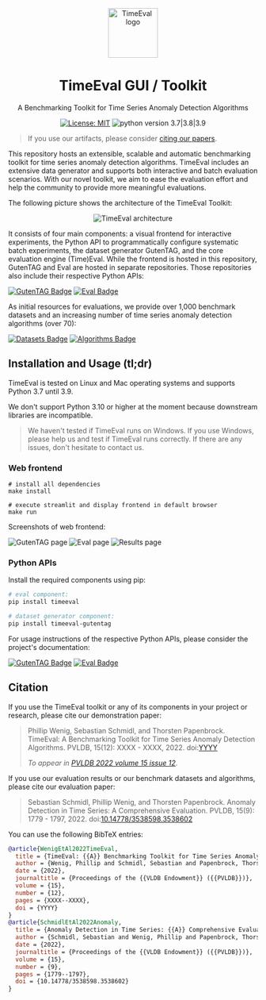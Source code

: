 <div align="center">
<img width="100px" src="timeeval-icon.png" alt="TimeEval logo"/>
<h1 align="center">TimeEval GUI / Toolkit</h1>
<p>
A Benchmarking Toolkit for Time Series Anomaly Detection Algorithms
</p>

[![License: MIT](https://img.shields.io/badge/License-MIT-yellow.svg)](https://opensource.org/licenses/MIT)
![python version 3.7|3.8|3.9](https://img.shields.io/badge/python-3.7%20%7C%203.8%20%7C%203.9-blue)

</div>

> If you use our artifacts, please consider [citing our papers](#Citation).

This repository hosts an extensible, scalable and automatic benchmarking toolkit for time series anomaly detection algorithms.
TimeEval includes an extensive data generator and supports both interactive and batch evaluation scenarios.
With our novel toolkit, we aim to ease the evaluation effort and help the community to provide more meaningful evaluations.

The following picture shows the architecture of the TimeEval Toolkit:

<div align="center">

![TimeEval architecture](./doc/figures/timeeval-architecture.png)

</div>

It consists of four main components: a visual frontend for interactive experiments, the Python API to programmatically configure systematic batch experiments, the dataset generator GutenTAG, and the core evaluation engine (Time)Eval.
While the frontend is hosted in this repository, GutenTAG and Eval are hosted in separate repositories.
Those repositories also include their respective Python APIs:

[![GutenTAG Badge](https://img.shields.io/badge/Repository-GutenTAG-blue?style=for-the-badge)](https://github.com/HPI-Information-Systems/gutentag)
[![Eval Badge](https://img.shields.io/badge/Repository-Eval-blue?style=for-the-badge)](https://github.com/HPI-Information-Systems/timeeval)

As initial resources for evaluations, we provide over 1,000 benchmark datasets and an increasing number of time series anomaly detection algorithms (over 70): 

[![Datasets Badge](https://img.shields.io/badge/Repository-Datasets-3a4750?style=for-the-badge)](https://hpi-information-systems.github.io/timeeval-evaluation-paper/notebooks/Datasets.html)
[![Algorithms Badge](https://img.shields.io/badge/Repository-Algorithms-3a4750?style=for-the-badge)](https://github.com/HPI-Information-Systems/TimeEval-algorithms)

## Installation and Usage (tl;dr)

TimeEval is tested on Linux and Mac operating systems and supports Python 3.7 until 3.9.

We don't support Python 3.10 or higher at the moment because downstream libraries are incompatible.

> We haven't tested if TimeEval runs on Windows.
> If you use Windows, please help us and test if TimeEval runs correctly.
> If there are any issues, don't hesitate to contact us.

### Web frontend

```shell
# install all dependencies
make install

# execute streamlit and display frontend in default browser
make run
```

Screenshots of web frontend:

![GutenTAG page](./doc/figures/gutentag.png)
![Eval page](./doc/figures/eval.png)
![Results page](./doc/figures/results.png)

### Python APIs

Install the required components using pip:

```bash
# eval component:
pip install timeeval

# dataset generator component:
pip install timeeval-gutentag
```

For usage instructions of the respective Python APIs, please consider the project's documentation:

[![GutenTAG Badge](https://img.shields.io/badge/Repository-GutenTAG-blue?style=for-the-badge)](https://github.com/HPI-Information-Systems/gutentag)
[![Eval Badge](https://img.shields.io/badge/Repository-Eval-blue?style=for-the-badge)](https://github.com/HPI-Information-Systems/timeeval)

## Citation

If you use the TimeEval toolkit or any of its components in your project or research, please cite our demonstration paper:

> Phillip Wenig, Sebastian Schmidl, and Thorsten Papenbrock.
> TimeEval: A Benchmarking Toolkit for Time Series Anomaly Detection Algorithms. PVLDB, 15(12): XXXX - XXXX, 2022.
> doi:[YYYY](https://doi.org/YYYY)
>
> _To appear in [PVLDB 2022 volume 15 issue 12](https://vldb.org/2022/)_.

If you use our evaluation results or our benchmark datasets and algorithms, please cite our evaluation paper:

> Sebastian Schmidl, Phillip Wenig, and Thorsten Papenbrock.
> Anomaly Detection in Time Series: A Comprehensive Evaluation. PVLDB, 15(9): 1779 - 1797, 2022.
> doi:[10.14778/3538598.3538602](https://doi.org/10.14778/3538598.3538602)

You can use the following BibTeX entries:

```bibtex
@article{WenigEtAl2022TimeEval,
  title = {TimeEval: {{A}} Benchmarking Toolkit for Time Series Anomaly Detection Algorithms},
  author = {Wenig, Phillip and Schmidl, Sebastian and Papenbrock, Thorsten},
  date = {2022},
  journaltitle = {Proceedings of the {{VLDB Endowment}} ({{PVLDB}})},
  volume = {15},
  number = {12},
  pages = {XXXX--XXXX},
  doi = {YYYY}
}
@article{SchmidlEtAl2022Anomaly,
  title = {Anomaly Detection in Time Series: {{A}} Comprehensive Evaluation},
  author = {Schmidl, Sebastian and Wenig, Phillip and Papenbrock, Thorsten},
  date = {2022},
  journaltitle = {Proceedings of the {{VLDB Endowment}} ({{PVLDB}})},
  volume = {15},
  number = {9},
  pages = {1779--1797},
  doi = {10.14778/3538598.3538602}
}
```
